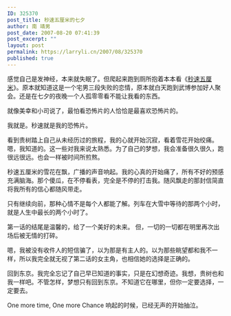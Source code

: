 ```yaml
---
ID: 325370
post_title: 秒速五厘米的七夕
author: 南 靖男
post_date: 2007-08-20 07:41:39
post_excerpt: ""
layout: post
permalink: https://larryli.cn/2007/08/325370
published: true
---
```

感觉自己是发神经，本来就失眠了。但爬起来跑到厕所抱着本本看《<a href="http://www.acgtalk.com/node/566" title="他与她的距离——《秒速五厘米》的一些细碎感想">秒速五厘米</a>》。原本就知道这是一个宅男三段失败的恋情，原本就白天跑到武博参加好人聚会。还是在七夕的夜晚一个人孤零零看不能让我看的东西。

就像美幸和小司说了，最怕看恐怖片的人恰恰是最喜欢恐怖片的。

我就是。秒速就是我的恐怖片。

<!--more-->看到贵树踏上自己从未经历过的旅程，我的心就开始沉寂，看着雪花开始绞痛。嗯，我知道的。这一些对我来说太熟悉。为了自己的梦想，我会准备很久很久，跑很远很远。也会一样被时间所煎熬。

秒速五厘米的雪花在飘，广播的声音响起。我的心真的开始痛了，所有不好的预感充满脑海。那个傻瓜，在不停看表，完全是不停的打击我。随风飘走的那封信简直将我所有的信心都随风带走。

只有继续向前，那种心情不是每个人都能了解。列车在大雪中等待的那两个小时，就是人生中最长的两个小时了。

第一话的结尾是温馨的，给了一个美好的未来。 但，一切的一切都在明里再次出场后被无情的打碎。

嗯，我被没有收件人的短信骗了，以为那是有主人的。以为那些眺望都和我不一样，所以我完全就无视了第二话的女主角，也相信她的选择是正确的。

回到东京。我完全忘记了自己早已知道的事实，只是在幻想奇迹。我想，贵树也和我一样吧。不管怎样，梦想只有回到东京。不知道它在哪里，但你一定要选择，一定要去。

One more time, One more Chance 响起的时候，已经无声的开始抽泣。